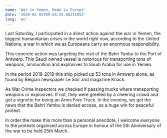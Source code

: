 ```yaml
---
name: 'War in Yemen, Made in Europe'
date: '2020-02-03T09:44:25.6821185Z'
lang: 'en'
---
```


Last Saturday, I participated in a direct action against the war in Yemen, the biggest humanitarian crises in the world right now, according to the United Nations, a war in which we as Europeans carry an enormous responsibility.


This concrete action was targeting the visit of the Bahri Yanbu to the Port of Antwerp. This Saudi owned vessel is notorious for transporting tons of weapons, ammunition and explosives to Saudi Arabia for use in Yemen.

In the period 2018-2019 this ship picked up 53 tons in Antwerp alone, as found by Belgian newspaper Le Soir and magazine Knack.


As War Crime Inspectors we checked if passing trucks where transporting weapons or explosives. If not, they were greeted by a cheering crowd and got a vignette for being an Arms Free Truck. In the evening, we got the news that the Bahri Yambu is denied access, so a huge win for peaceful protest.


In order the make this more than a personal anecdote, I welcome everyone to the protests organised across Europe in honour of the 5th Anniversary
of the war to be held 25th March.